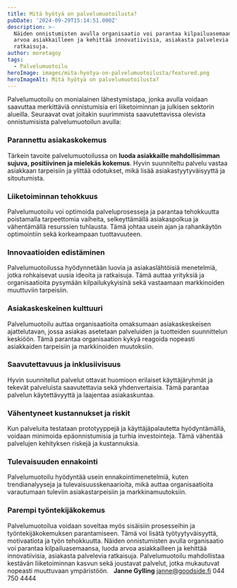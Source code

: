 ```yaml
---
title: Mitä hyötyä on palvelumuotoilusta?
pubDate: '2024-09-29T15:14:51.000Z'
description: >-
  Näiden onnistumisten avulla organisaatio voi parantaa kilpailuasemaansa, luoda
  arvoa asiakkailleen ja kehittää innovatiivisia, asiakasta palvelevia
  ratkaisuja.
author: moretagoy
tags:
  - Palvelumuotoilu
heroImage: images/mita-hyotya-on-palvelumuotoilusta/featured.png
heroImageAlt: Mitä hyötyä on palvelumuotoilusta?
---
```


Palvelumuotoilu on monialainen lähestymistapa, jonka avulla voidaan saavuttaa merkittäviä onnistumisia eri liiketoiminnan ja julkisen sektorin alueilla. Seuraavat ovat joitakin suurimmista saavutettavissa olevista onnistumisista palvelumuotoilun avulla:

### **Parannettu asiakaskokemus**

Tärkein tavoite palvelumuotoilussa on **luoda asiakkaille mahdollisimman sujuva, positiivinen ja mielekäs kokemus**. Hyvin suunniteltu palvelu vastaa asiakkaan tarpeisiin ja ylittää odotukset, mikä lisää asiakastyytyväisyyttä ja sitoutumista.

### **Liiketoiminnan tehokkuus**

Palvelumuotoilu voi optimoida palveluprosesseja ja parantaa tehokkuutta poistamalla tarpeettomia vaiheita, selkeyttämällä asiakaspolkua ja vähentämällä resurssien tuhlausta. Tämä johtaa usein ajan ja rahankäytön optimointiin sekä korkeampaan tuottavuuteen.

### **Innovaatioiden edistäminen**

Palvelumuotoilussa hyödynnetään luovia ja asiakaslähtöisiä menetelmiä, jotka rohkaisevat uusia ideoita ja ratkaisuja. Tämä auttaa yrityksiä ja organisaatioita pysymään kilpailukykyisinä sekä vastaamaan markkinoiden muuttuviin tarpeisiin.

### **Asiakaskeskeinen kulttuuri**

Palvelumuotoilu auttaa organisaatioita omaksumaan asiakaskeskeisen ajattelutavan, jossa asiakas asetetaan palveluiden ja tuotteiden suunnittelun keskiöön. Tämä parantaa organisaation kykyä reagoida nopeasti asiakkaiden tarpeisiin ja markkinoiden muutoksiin.

### **Saavutettavuus ja inklusiivisuus**

Hyvin suunnitellut palvelut ottavat huomioon erilaiset käyttäjäryhmät ja tekevät palveluista saavutettavia sekä yhdenvertaisia. Tämä parantaa palvelun käytettävyyttä ja laajentaa asiakaskuntaa.

### **Vähentyneet kustannukset ja riskit**

Kun palveluita testataan prototyyppejä ja käyttäjäpalautetta hyödyntämällä, voidaan minimoida epäonnistumisia ja turhia investointeja. Tämä vähentää palvelujen kehityksen riskejä ja kustannuksia.

### **Tulevaisuuden ennakointi**

Palvelumuotoilu hyödyntää usein ennakointimenetelmiä, kuten trendianalyyseja ja tulevaisuusskenaarioita, mikä auttaa organisaatioita varautumaan tuleviin asiakastarpeisiin ja markkinamuutoksiin.

### **Parempi työntekijäkokemus**

Palvelumuotoilua voidaan soveltaa myös sisäisiin prosesseihin ja työntekijäkokemuksen parantamiseen. Tämä voi lisätä työtyytyväisyyttä, motivaatiota ja työn tehokkuutta. Näiden onnistumisten avulla organisaatio voi parantaa kilpailuasemaansa, luoda arvoa asiakkailleen ja kehittää innovatiivisia, asiakasta palvelevia ratkaisuja. Palvelumuotoilu mahdollistaa kestävän liiketoiminnan kasvun sekä joustavat palvelut, jotka mukautuvat nopeasti muuttuvaan ympäristöön.   **Janne Gylling** janne@goodside.fi 044 750 4444